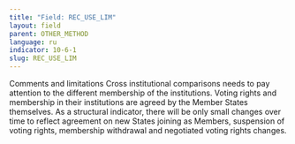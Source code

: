 ```yaml
---
title: "Field: REC_USE_LIM"
layout: field
parent: OTHER_METHOD
language: ru
indicator: 10-6-1
slug: REC_USE_LIM
---
```

Comments and limitations
Cross institutional comparisons needs to pay attention to the different membership of the institutions. Voting rights and membership in their institutions are agreed by the Member States themselves. As a structural indicator, there will be only small changes over time to reflect agreement on new States joining as Members, suspension of voting rights, membership withdrawal and negotiated voting rights changes.